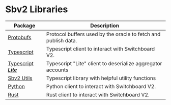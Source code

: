 # Sbv2 Libraries

| Package                              | Description                                                    |
| ------------------------------------ | -------------------------------------------------------------- |
| [Protobufs](./protos)                | Protocol buffers used by the oracle to fetch and publish data. |
| [Typescript](./ts)                   | Typescript client to interact with Switchboard V2.             |
| [Typescript **_Lite_**](./sbv2-lite) | Typescript "Lite" client to deserialize aggregator accounts    |
| [Sbv2 Utils](./sbv2-utils)           | Typescript library with helpful utility functions              |
| [Python](./py)                       | Python client to interact with Switchboard V2.                 |
| [Rust](./rs)                         | Rust client to interact with Switchboard V2.                   |
